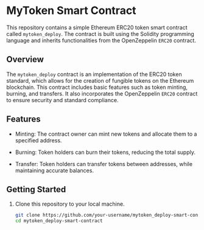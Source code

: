 # MyToken Smart Contract

This repository contains a simple Ethereum ERC20 token smart contract called `mytoken_deploy`. The contract is built using the Solidity programming language and inherits functionalities from the OpenZeppelin `ERC20` contract.

## Overview

The `mytoken_deploy` contract is an implementation of the ERC20 token standard, which allows for the creation of fungible tokens on the Ethereum blockchain. This contract includes basic features such as token minting, burning, and transfers. It also incorporates the OpenZeppelin `ERC20` contract to ensure security and standard compliance.

## Features

- Minting: The contract owner can mint new tokens and allocate them to a specified address.

- Burning: Token holders can burn their tokens, reducing the total supply.

- Transfer: Token holders can transfer tokens between addresses, while maintaining accurate balances.

## Getting Started

1. Clone this repository to your local machine.

   ```bash
   git clone https://github.com/your-username/mytoken_deploy-smart-contract.git
   cd mytoken_deploy-smart-contract
